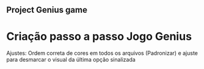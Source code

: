 ## Project Genius game

# Criação passo a passo Jogo Genius

Ajustes: Ordem correta de cores em todos os arquivos (Padronizar) e ajuste para desmarcar o visual da última opção sinalizada
